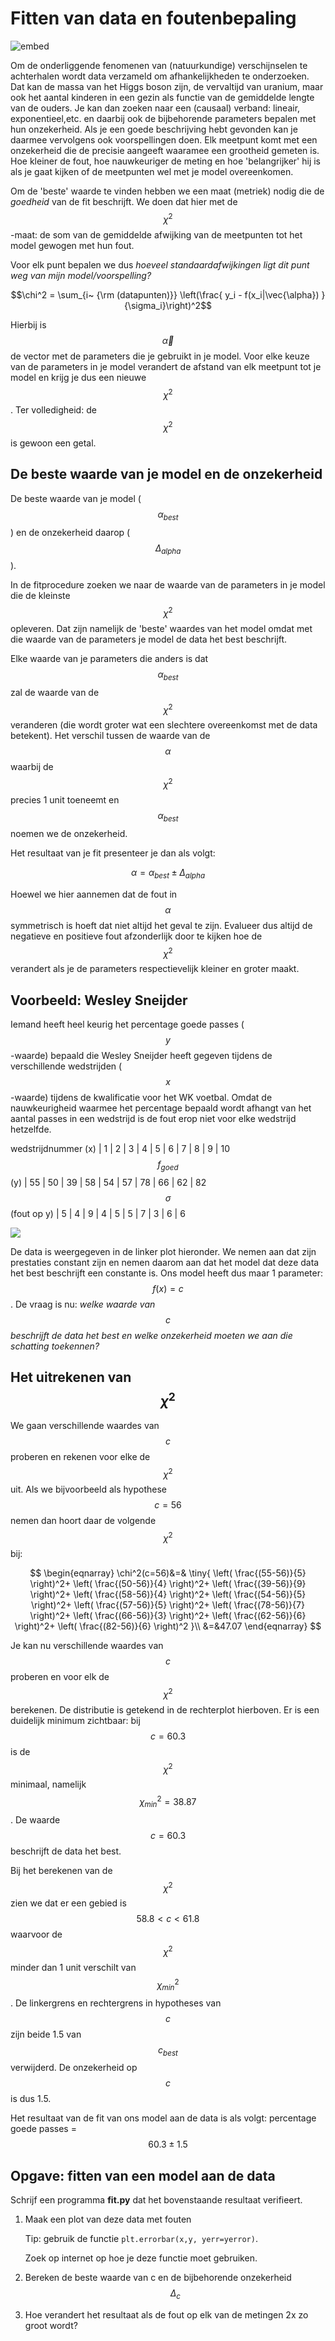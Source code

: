 # Fitten van data en foutenbepaling 

![embed](https://player.vimeo.com/video/138378099)

Om de onderliggende fenomenen van (natuurkundige) verschijnselen te achterhalen
wordt data verzameld om afhankelijkheden te onderzoeken. Dat kan de massa van
het Higgs boson zijn, de vervaltijd van uranium, maar ook het aantal kinderen
in een gezin als functie van de gemiddelde lengte van de ouders. Je kan dan
zoeken naar een (causaal) verband: lineair, exponentieel,etc. en daarbij ook de
bijbehorende parameters bepalen met hun onzekerheid. Als je een goede
beschrijving hebt gevonden kan je daarmee vervolgens ook voorspellingen doen.
Elk meetpunt komt met een onzekerheid die de precisie aangeeft waaramee een
grootheid gemeten is. Hoe kleiner de fout, hoe nauwkeuriger de meting en hoe
'belangrijker' hij is als je gaat kijken of de meetpunten wel met je model
overeenkomen.

Om de 'beste' waarde te vinden hebben we een maat (metriek) nodig die de
*goedheid* van de fit beschrijft. We doen dat hier met de $$\chi^2$$-maat: de
som van de gemiddelde afwijking van de meetpunten tot het model gewogen met hun
fout.

Voor elk punt bepalen we dus *hoeveel standaardafwijkingen ligt dit punt weg van mijn model/voorspelling?*

$$\chi^2 = \sum_{i~ {\rm (datapunten)}}  \left(\frac{  y_i - f(x_i|\vec{\alpha}) }{\sigma_i}\right)^2$$

Hierbij is $$\vec{\alpha}$$ de vector met de parameters die je gebruikt in je
model. Voor elke keuze van de parameters in je model verandert de afstand van
elk meetpunt tot je model en krijg je dus een nieuwe $$\chi^2$$. Ter
volledigheid: de $$\chi^2$$ is gewoon een getal.

## De beste waarde van je model en de onzekerheid

De beste waarde van je model ($$\alpha_{best}$$) en de onzekerheid daarop ($$\Delta_{alpha}$$).

In de fitprocedure zoeken we naar de waarde van de parameters in je model die
de kleinste $$\chi^2$$ opleveren. Dat zijn namelijk de 'beste' waardes van het
model omdat met die waarde van de parameters je model de data het best
beschrijft.

Elke waarde van je parameters die anders is dat $$\alpha_{best}$$ zal de waarde
van de $$\chi^2$$ veranderen (die wordt groter wat een slechtere overeenkomst
met de data betekent). Het verschil tussen de waarde van de $$\alpha$$ waarbij
de $$\chi^2$$ precies 1 unit toeneemt en $$\alpha_{best}$$ noemen we de
onzekerheid.

Het resultaat van je fit presenteer je dan als volgt:

$$\alpha = \alpha_{best} \pm \Delta_{alpha}$$

Hoewel we hier aannemen dat de fout in $$\alpha$$ symmetrisch is hoeft dat niet
altijd het geval te zijn. Evalueer dus altijd de negatieve en positieve fout
afzonderlijk door te kijken hoe de $$\chi^2$$ verandert als je de parameters
respectievelijk kleiner en groter maakt.

## Voorbeeld: Wesley Sneijder

Iemand heeft heel keurig het percentage goede passes ($$y$$-waarde) bepaald die
Wesley Sneijder heeft gegeven tijdens de verschillende wedstrijden
($$x$$-waarde) tijdens de kwalificatie voor het WK voetbal. Omdat de
nauwkeurigheid waarmee het percentage bepaald wordt afhangt van het aantal
passes in een wedstrijd is de fout erop niet voor elke wedstrijd hetzelfde.

wedstrijdnummer (x)     |  1 |  2 |  3 |  4 |  5 |  6 |  7 |  8 |  9 | 10 
$$f_{goed}$$ (y)        | 55 | 50 | 39 | 58 | 54 | 57 | 78 | 66 | 62 | 82 
$$\sigma$$ (fout op y)  |  5 |  4 |  9 |  4 |  5 |  5 |  7 |  3 |  6 | 6

![](FitExampleCombined.png)

De data is weergegeven in de linker plot hieronder. We nemen aan dat zijn
prestaties constant zijn en nemen daarom aan dat het model dat deze data het
best beschrijft een constante is. Ons model heeft dus maar 1 parameter:
$$f(x)=c$$. De vraag is nu: *welke waarde van $$c$$ beschrijft de data het best
en welke onzekerheid moeten we aan die schatting toekennen?*

## Het uitrekenen van $$\chi^2$$

We gaan verschillende waardes van $$c$$ proberen en rekenen voor elke de
$$\chi^2$$ uit. Als we bijvoorbeeld als hypothese $$c=56$$ nemen dan hoort daar
de volgende $$\chi^2$$ bij:

$$
\begin{eqnarray}
   \chi^2(c=56)&=&    
   \tiny{
   \left( \frac{(55-56)}{5} \right)^2+
   \left( \frac{(50-56)}{4} \right)^2+
   \left( \frac{(39-56)}{9} \right)^2+
   \left( \frac{(58-56)}{4} \right)^2+
   \left( \frac{(54-56)}{5} \right)^2+
   \left( \frac{(57-56)}{5} \right)^2+
   \left( \frac{(78-56)}{7} \right)^2+
   \left( \frac{(66-56)}{3} \right)^2+
   \left( \frac{(62-56)}{6} \right)^2+
   \left( \frac{(82-56)}{6} \right)^2
   }\\
   &=&47.07
\end{eqnarray}
$$

Je kan nu verschillende waardes van $$c$$ proberen en voor elk de $$\chi^2$$
berekenen. De distributie is getekend in de rechterplot hierboven. Er is een
duidelijk minimum zichtbaar: bij $$c=60.3$$ is de $$\chi^2$$ minimaal, namelijk
$$\chi^2_{min} = 38.87$$. De waarde $$c=60.3$$ beschrijft de data het best.

Bij het berekenen van de $$\chi^2$$ zien we dat er een gebied is $$ 58.8 < c <61.8$$ waarvoor de $$\chi^2$$ 
minder dan 1 unit verschilt van $$\chi^2_{min}$$. De linkergrens en rechtergrens in hypotheses van $$c$$ 
zijn beide 1.5 van  $$c_{best}$$ verwijderd. De onzekerheid op $$c$$ is dus 1.5.

Het resultaat van de fit van ons model aan de data is als volgt:
percentage goede passes = $$ 60.3 \pm1.5$$

## Opgave: fitten van een model aan de data

Schrijf een programma **fit.py** dat het bovenstaande resultaat verifieert.

1. Maak een plot van deze data met fouten

    Tip: gebruik de functie `plt.errorbar(x,y, yerr=yerror)`. 

    Zoek op internet op hoe je deze functie moet gebruiken.

2. Bereken de beste waarde van c en de bijbehorende onzekerheid $$\Delta_c$$

3. Hoe verandert het resultaat als de fout op elk van de metingen 2x zo groot wordt?

